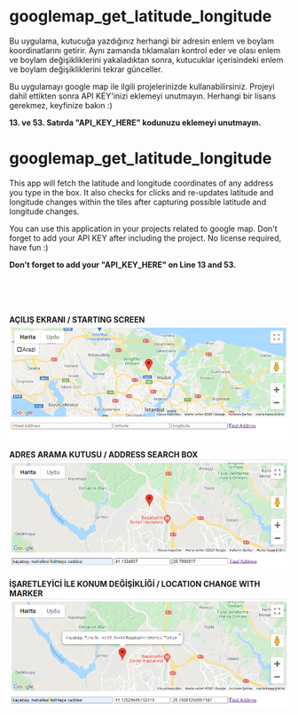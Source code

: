# googlemap_get_latitude_longitude

Bu uygulama, kutucuğa yazdığınız herhangi bir adresin enlem ve boylam koordinatlarını getirir. Aynı zamanda tıklamaları kontrol eder ve olası enlem ve boylam değişikliklerini yakaladıktan sonra, kutucuklar içerisindeki enlem ve boylam değişikliklerini tekrar günceller. 

Bu uygulamayı google map ile ilgili projelerinizde  kullanabilirsiniz. Projeyi dahil ettikten sonra API KEY'inizi eklemeyi unutmayın. Herhangi bir lisans gerekmez, keyfinize bakın :)

<b>13. ve 53. Satırda "API_KEY_HERE" kodunuzu eklemeyi unutmayın.</b>


# googlemap_get_latitude_longitude

This app will fetch the latitude and longitude coordinates of any address you type in the box. It also checks for clicks and re-updates latitude and longitude changes within the tiles after capturing possible latitude and longitude changes.

You can use this application in your projects related to google map. Don't forget to add your API KEY after including the project. No license required, have fun :)

<b>Don't forget to add your "API_KEY_HERE" on Line 13 and 53.</b>


<br><br><br><br>
<b>AÇILIŞ EKRANI / STARTING SCREEN</b>
<img src="https://raw.githubusercontent.com/bulutaylak/googlemap_get_latitude_longitude_code/main/preview/map1.PNG?token=ADCNQJFDJGBRYWTHEMQBUVDAYCUFM" />

<b>ADRES ARAMA KUTUSU / ADDRESS SEARCH BOX</b>
<img src="https://raw.githubusercontent.com/bulutaylak/googlemap_get_latitude_longitude_code/main/preview/map2.PNG?token=ADCNQJCEAK6VLGPLC6YF4T3AYCUIW" />

<b>İŞARETLEYİCİ İLE KONUM DEĞİŞİKLİĞİ / LOCATION CHANGE WITH MARKER</b>
<img src="https://raw.githubusercontent.com/bulutaylak/googlemap_get_latitude_longitude_code/main/preview/map3.PNG?token=ADCNQJD6FLHR3XO55HALNOTAYCUJU" />
